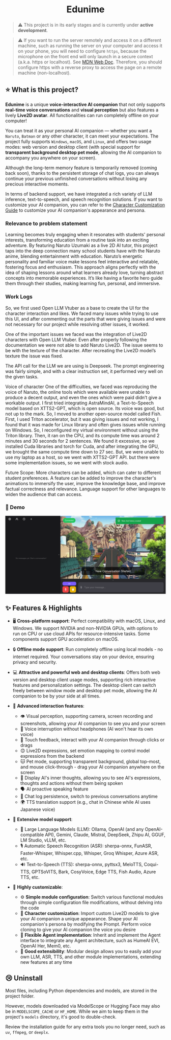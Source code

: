 <h1 align="center">Edunime</h1>
<h3 align="center">

</h3>

> :warning: This project is in its early stages and is currently under **active development**.

> :warning: If you want to run the server remotely and access it on a different machine, such as running the server on your computer and access it on your phone, you will need to configure `https`, because the microphone on the front end will only launch in a secure context (a.k.a. https or localhost). See [MDN Web Doc](https://developer.mozilla.org/en-US/docs/Web/API/MediaDevices/getUserMedia). Therefore, you should configure https with a reverse proxy to access the page on a remote machine (non-localhost).

## ⭐️ What is this project?

**Edunime** is a unique **voice-interactive AI companion** that not only supports **real-time voice conversations** and **visual perception** but also features a lively **Live2D avatar**. All functionalities can run completely offline on your computer!

You can treat it as your personal AI companion — whether you want a `Naruto`, `Batman` or any other character, it can meet your expectations. The project fully supports `Windows`, `macOS`, and `Linux`, and offers two usage modes: web version and desktop client (with special support for **transparent background desktop pet mode**, allowing the AI companion to accompany you anywhere on your screen).

Although the long-term memory feature is temporarily removed (coming back soon), thanks to the persistent storage of chat logs, you can always continue your previous unfinished conversations without losing any precious interactive moments.

In terms of backend support, we have integrated a rich variety of LLM inference, text-to-speech, and speech recognition solutions. If you want to customize your AI companion, you can refer to the [Character Customization Guide](https://open-llm-vtuber.github.io/docs/user-guide/live2d) to customize your AI companion's appearance and persona.

### Relevance to problem statement

Learning becomes truly engaging when it resonates with students' personal interests, transforming education from a routine task into an exciting adventure. By featuring Naruto Uzumaki as a live 2D AI tutor, this project taps into the deep connection many school students have with the Naruto anime, blending entertainment with education. Naruto’s energetic personality and familiar voice make lessons feel interactive and relatable, fostering focus and enthusiasm. This approach aligns perfectly with the idea of shaping lessons around what learners already love, turning abstract concepts into memorable experiences. It’s like having a favorite hero guide them through their studies, making learning fun, personal, and immersive.

### Work Logs

So, we first used Open LLM Vtuber as a base to create the UI for the character interaction and likes. We faced many issues while trying to use this UI, and after commenting out the parts that were giving issues and were not necessary for our project while resolving other issues, it worked.

One of the important issues we faced was the integration of Live2D characters with Open LLM Vtuber. Even after properly following the documentation we were not able to add Naruto Live2D. The issue seems to be with the texture of the character. After recreating the Live2D model’s texture the issue was fixed.

The API call for the LLM we are using is Deepseek. The prompt engineering was fairly simple, and with a clear instruction set, it performed very well on the given tasks.

Voice of character
One of the difficulties, we faced was reproducing the voice of Naruto, the online tools which were available were unable to produce a decent output, and even the ones which were paid didn’t give a workable output.
I first tried integrating AstraMindAI, a Text-to-Speech model based on XTTS2-GPT, which is open source. Its voice was good, but not up to the mark.
So, I moved to another open-source model called Fish. First, I used Triton accelerator, but it was giving issues and not working, I found that it was made for Linux library and often gives issues while running on Windows. So, I reconfigured my virtual environment without using the Triton library. Then, it ran on the CPU, and its compute time was around 2 minutes and 30 seconds for 2 sentences. We found it excessive, so we installed Cuda libraries and torch for Cuda, and after integrating the GPU, we brought the same compute time down to 27 sec. But, we were unable to use my laptop as a host, so we went with XTTS2-GPT API. but there were some implementation issues, so we went with stock audio.

Future Scope:
More characters can be added, which can cater to different student preferences.
A feature can be added to improve the character's animations to immersify the user, improve the knowledge base, and improve factual correctness and relevance.
Language support for other languages to widen the audience that can access.

### 👀 Demo

![](https://github.com/asli-nobita/Charactor-AI/blob/main/assets/Screenshot%20from%202025-03-22%2016-51-59.png)

## ✨ Features & Highlights

-   🖥️ **Cross-platform support**: Perfect compatibility with macOS, Linux, and Windows. We support NVIDIA and non-NVIDIA GPUs, with options to run on CPU or use cloud APIs for resource-intensive tasks. Some components support GPU acceleration on macOS.

-   🔒 **Offline mode support**: Run completely offline using local models - no internet required. Your conversations stay on your device, ensuring privacy and security.

-   💻 **Attractive and powerful web and desktop clients**: Offers both web version and desktop client usage modes, supporting rich interactive features and personalization settings. The desktop client can switch freely between window mode and desktop pet mode, allowing the AI companion to be by your side at all times.

-   🎯 **Advanced interaction features**:

    -   👁️ Visual perception, supporting camera, screen recording and screenshots, allowing your AI companion to see you and your screen
    -   🎤 Voice interruption without headphones (AI won't hear its own voice)
    -   🫱 Touch feedback, interact with your AI companion through clicks or drags
    -   😊 Live2D expressions, set emotion mapping to control model expressions from the backend
    -   🐱 Pet mode, supporting transparent background, global top-most, and mouse click-through - drag your AI companion anywhere on the screen
    -   💭 Display AI's inner thoughts, allowing you to see AI's expressions, thoughts and actions without them being spoken
    -   🗣️ AI proactive speaking feature
    -   💾 Chat log persistence, switch to previous conversations anytime
    -   🌍 TTS translation support (e.g., chat in Chinese while AI uses Japanese voice)

-   🧠 **Extensive model support**:

    -   🤖 Large Language Models (LLM): Ollama, OpenAI (and any OpenAI-compatible API), Gemini, Claude, Mistral, DeepSeek, Zhipu AI, GGUF, LM Studio, vLLM, etc.
    -   🎙️ Automatic Speech Recognition (ASR): sherpa-onnx, FunASR, Faster-Whisper, Whisper.cpp, Whisper, Groq Whisper, Azure ASR, etc.
    -   🔊 Text-to-Speech (TTS): sherpa-onnx, pyttsx3, MeloTTS, Coqui-TTS, GPTSoVITS, Bark, CosyVoice, Edge TTS, Fish Audio, Azure TTS, etc.

-   🔧 **Highly customizable**:
    -   ⚙️ **Simple module configuration**: Switch various functional modules through simple configuration file modifications, without delving into the code
    -   🎨 **Character customization**: Import custom Live2D models to give your AI companion a unique appearance. Shape your AI companion's persona by modifying the Prompt. Perform voice cloning to give your AI companion the voice you desire
    -   🧩 **Flexible Agent implementation**: Inherit and implement the Agent interface to integrate any Agent architecture, such as HumeAI EVI, OpenAI Her, Mem0, etc.
    -   🔌 **Good extensibility**: Modular design allows you to easily add your own LLM, ASR, TTS, and other module implementations, extending new features at any time

## 😢 Uninstall

Most files, including Python dependencies and models, are stored in the project folder.

However, models downloaded via ModelScope or Hugging Face may also be in `MODELSCOPE_CACHE` or `HF_HOME`. While we aim to keep them in the project's `models` directory, it's good to double-check.

Review the installation guide for any extra tools you no longer need, such as `uv`, `ffmpeg`, or `deeplx`.
